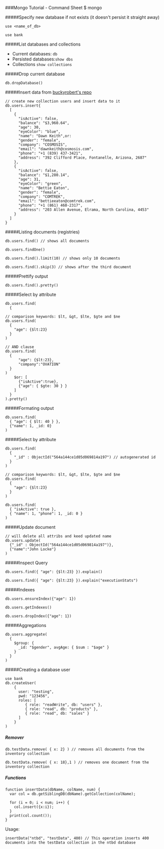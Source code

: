 ###Mongo Tutorial - Command Sheet
$ mongo

#####Specify new database if not exists (it doesn't persist it straight away)
```
use <name_of_db>
```
```
use bank
```

#####List databases and collections
- Current databases: ```db```
- Persisted databases:```show dbs```
- Collections ```show collections``` 

#####Drop current database
```
db.dropDatabase()
```
#####Insert data from [buckyrobert's repo](https://github.com/buckyroberts/Source-Code-from-Tutorials/blob/master/Other/SampleJsonData/fake_bank_data.json)

```
// create new collection users and insert data to it
db.users.insert{
  [
    {
      "isActive": false,
      "balance": "$3,960.64",
      "age": 30,
      "eyeColor": "blue",
      "name": "Dawn Keith",or:
      "gender": "female",
      "company": "COSMOSIS",
      "email": "dawnkeith@cosmosis.com",
      "phone": "+1 (839) 437-3421",
      "address": "392 Clifford Place, Fontanelle, Arizona, 2687"
    },
    {
      "isActive": false,
      "balance": "$1,280.14",
      "age": 31,
      "eyeColor": "green",
      "name": "Bettie Eaton",
      "gender": "female",
      "company": "COMTREK",
      "email": "bettieeaton@comtrek.com",
      "phone": "+1 (861) 460-2317",
      "address": "203 Allen Avenue, Elrama, North Carolina, 4453"
    }
  ]
}
```

#####Listing documents (registries)
```
db.users.find() // shows all documents
```
```
db.users.findOne()
```
```
db.users.find().limit(10) // shows only 10 documents
```
```
db.users.find().skip(3) // shows after the third document
```

#####Prettify output
```
db.users.find().pretty()
```

#####Select by attribute
```
db.users.find(
  {
```
```
// comparison keywords: $lt, &gt, $lte, $gte and $ne
db.users.find(
  {
    "age": {$lt:23}
  }
)
```
```
// AND clause
db.users.find(
  {
      "age": {$lt:23},
      "company":"OVATION"
  }
)
    $or: [
      {"isActive":true},
      {"age": { $gte: 30 } }
    ]
  }
).pretty()
```

#####Formating output
```
db.users.find(
  { "age": { $lt: 40 } },
  {"name": 1, _id: 0}
)
```

#####Select by attribute
```
db.users.find(
  {
    "_id" : ObjectId("564a144ce1d05d069814a197") // autogenerated id
  }
)
```
```
// comparison keywords: $lt, &gt, $lte, $gte and $ne
db.users.find(
  {
    "age": {$lt:23}
  }
)
```
```
db.users.find(
  { "isActive": true },
  { "name": 1, "phone": 1, _id: 0 }
)
```

#####Update document
```
// will delete all attribs and keed updated name
db.users.update(
  {"_id" : ObjectId("564a144ce1d05d069814a197")},
  {"name":"John Locke"}
)
```

#####Inspect Query
```
db.users.find({ "age": {$lt:23} }).explain()
```
```
db.users.find({ "age": {$lt:23} }).explain("executionStats")
```

#####Indexes
```
db.users.ensureIndex({"age": 1})
```
```
db.users.getIndexes()
```
```
db.users.dropIndex({"age": 1})
```

#####Aggregations
```
db.users.aggregate(
  {
    $group: {
      _id: "$gender", avgAge: { $sum : "$age" }
    }
  }
)
```

#####Creating a database user
```
use bank
db.createUser(
    {
      user: "testing",
      pwd: "123456",
      roles: [
         { role: "readWrite", db: "users" },
         { role: "read", db: "products" },
         { role: "read", db: "sales" }
      ]
    }
)
```

##### Remover
```
db.testData.remove( { x: 2} ) // removes all documents from the inventory collection
```
```
db.testData.remove( { x: 18},1 ) // removes one document from the inventory collection
```

##### Functions
```
function insertData(dbName, colName, num) {
  var col = db.getSiblingDB(dbName).getCollection(colName);

  for (i = 0; i < num; i++) {
    col.insert({x:i});
  }
  print(col.count());
}
```
Usage:
```
insertData("ntbd", "testData", 400) // This operation inserts 400 documents into the testData collection in the ntbd database
```
